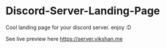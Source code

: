 # Discord-Server-Landing-Page

Cool landing page for your discord server. enjoy :D

See live preview here https://server.vikshan.me
